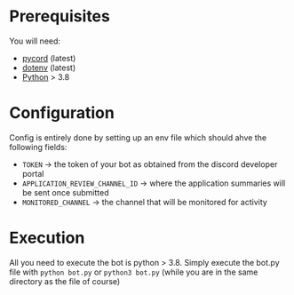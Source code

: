 # Prerequisites
You will need:
- [pycord](https://pycord.dev/) (latest)
- [dotenv](https://pypi.org/project/python-dotenv/) (latest)
- [Python](https://www.python.org/) > 3.8

# Configuration
Config is entirely done by setting up an env file which should ahve the following fields:
- `TOKEN` -> the token of your bot as obtained from the discord developer portal
- `APPLICATION_REVIEW_CHANNEL_ID` -> where the application summaries will be sent once submitted
- `MONITORED_CHANNEL` -> the channel that will be monitored for activity

# Execution
All you need to execute the bot is python > 3.8.
Simply execute the bot.py file with `python bot.py` or `python3 bot.py` (while you are in the same directory as the file of course)
